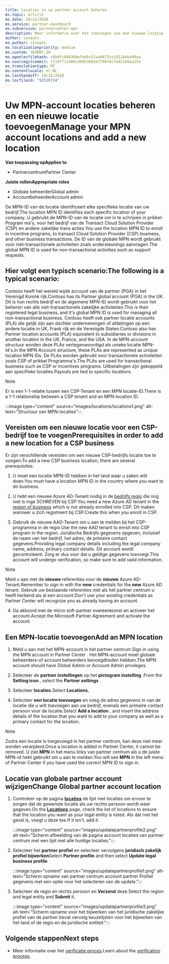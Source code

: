 ```yaml
---
title: Locaties in uw partner account beheren
ms.topic: article
ms.date: 10/12/2020
ms.service: partner-dashboard
ms.subservice: partnercenter-mpn
description: Meer informatie over het toevoegen van een nieuwe locatie en hoe de MPN-ID van de locatie wordt gebruikt in prikkel Programma's, CSP-bedrijven, abonnementen en andere trans acties.
author: vinayks
ms.author: vinayks
ms.localizationpriority: medium
ms.custom: SEOMAY.20
ms.openlocfilehash: c6b0fc84636befedbc51aa0672ce19110eb4d9aa
ms.sourcegitcommit: 1719ff11409cd6953602b7798f8cfe821b8ea15e
ms.translationtype: MT
ms.contentlocale: nl-NL
ms.lasthandoff: 10/15/2020
ms.locfileid: "92528724"
---
```

# <a name="manage-your-mpn-account-locations-and-add-a-new-location"></a><span data-ttu-id="882c2-103">Uw MPN-account locaties beheren en een nieuwe locatie toevoegen</span><span class="sxs-lookup"><span data-stu-id="882c2-103">Manage your MPN account locations and add a new location</span></span>

<span data-ttu-id="882c2-104">**Van toepassing op**</span><span class="sxs-lookup"><span data-stu-id="882c2-104">**Applies to**</span></span>

- <span data-ttu-id="882c2-105">Partnercentrum</span><span class="sxs-lookup"><span data-stu-id="882c2-105">Partner Center</span></span>

<span data-ttu-id="882c2-106">**Juiste rollen**</span><span class="sxs-lookup"><span data-stu-id="882c2-106">**Appropriate roles**</span></span>

- <span data-ttu-id="882c2-107">Globale beheerder</span><span class="sxs-lookup"><span data-stu-id="882c2-107">Global admin</span></span>
- <span data-ttu-id="882c2-108">Accountbeheerder</span><span class="sxs-lookup"><span data-stu-id="882c2-108">Account admin</span></span>

<span data-ttu-id="882c2-109">De MPN-ID van de locatie identificeert elke specifieke locatie van uw bedrijf.</span><span class="sxs-lookup"><span data-stu-id="882c2-109">The location MPN ID identifies each specific location of your company.</span></span> <span data-ttu-id="882c2-110">U gebruikt de MPN-ID van de locatie om in te schrijven in prikkel-Program ma's, voor het bedrijf van de Transact Cloud Solution Provider (CSP) en andere zakelijke trans acties.</span><span class="sxs-lookup"><span data-stu-id="882c2-110">You use the location MPN ID to enroll in incentive programs, to transact Cloud Solution Provider (CSP) business, and other business transactions.</span></span> <span data-ttu-id="882c2-111">De ID van de globale MPN wordt gebruikt voor niet-transactionele activiteiten zoals ondersteunings aanvragen.</span><span class="sxs-lookup"><span data-stu-id="882c2-111">The global MPN ID is used for non-transactional activities such as support requests.</span></span>

## <a name="the-following-is-a-typical-scenario"></a><span data-ttu-id="882c2-112">Hier volgt een typisch scenario:</span><span class="sxs-lookup"><span data-stu-id="882c2-112">The following is a typical scenario:</span></span>

<span data-ttu-id="882c2-113">Contoso heeft het wereld wijde account van de partner (PGA) in het Verenigd Konink rijk.</span><span class="sxs-lookup"><span data-stu-id="882c2-113">Contoso has its Partner global account (PGA) in the UK.</span></span> <span data-ttu-id="882c2-114">Dit is hun rechts bedrijf en de algemene MPN-ID wordt gebruikt voor het beheren van alle niet-transactionele zakelijke activiteiten.</span><span class="sxs-lookup"><span data-stu-id="882c2-114">This is their registered legal business, and it's global MPN ID is used for managing all non-transactional business.</span></span> <span data-ttu-id="882c2-115">Contoso heeft ook partner locatie accounts (PLA) die gelijk zijn aan dochter ondernemingen of afdelingen op een andere locatie in UK, Frank rijk en de Verenigde Staten.</span><span class="sxs-lookup"><span data-stu-id="882c2-115">Contoso also has Partner location accounts (PLA) equivalent to subsidiaries or divisions in another location in the UK, France, and the USA.</span></span> <span data-ttu-id="882c2-116">In de MPN-account structuur worden deze PLAs vertegenwoordigd als unieke locatie MPN-Id's.</span><span class="sxs-lookup"><span data-stu-id="882c2-116">In the MPN Account structure, these PLAs are represented as unique location MPN IDs.</span></span> <span data-ttu-id="882c2-117">De PLAs worden gebruikt voor transactionele activiteiten zoals CSP of prikkel Programma's.</span><span class="sxs-lookup"><span data-stu-id="882c2-117">The PLAs are used for transactional business such as CSP or incentives programs.</span></span> <span data-ttu-id="882c2-118">Uitbetalingen zijn gekoppeld aan specifieke locaties.</span><span class="sxs-lookup"><span data-stu-id="882c2-118">Payouts are tied to specific locations.</span></span> 

>[!NOTE]
><span data-ttu-id="882c2-119">Er is een 1-1-relatie tussen een CSP-Tenant en een MPN locatie-ID.</span><span class="sxs-lookup"><span data-stu-id="882c2-119">There is a 1-1 relationship between a CSP tenant and an MPN location ID.</span></span>

:::image type="content" source="images/locations/locations1.png" alt-text="Structuur van MPN-locaties":::

## <a name="prerequisites-in-order-to-add-a-new-location-for-a-csp-business"></a><span data-ttu-id="882c2-121">Vereisten om een nieuwe locatie voor een CSP-bedrijf toe te voegen</span><span class="sxs-lookup"><span data-stu-id="882c2-121">Prerequisites in order to add a new location for a CSP business</span></span>

<span data-ttu-id="882c2-122">Er zijn verschillende vereisten om een nieuwe CSP-bedrijfs locatie toe te voegen:</span><span class="sxs-lookup"><span data-stu-id="882c2-122">To add a new CSP business location, there are several prerequisites:</span></span>

1. <span data-ttu-id="882c2-123">U moet een locatie MPN-ID hebben in het land waar u zaken wilt doen.</span><span class="sxs-lookup"><span data-stu-id="882c2-123">You must have a location MPN ID in the country where you want to do business.</span></span>

1. <span data-ttu-id="882c2-124">U hebt een nieuwe Azure AD-Tenant nodig in de [bedrijfs regio](regional-authorization-overview.md) die nog niet is inge SCHREVEN bij CSP.</span><span class="sxs-lookup"><span data-stu-id="882c2-124">You need a new Azure AD tenant in the [region of business](regional-authorization-overview.md) which is not already enrolled into CSP.</span></span> <span data-ttu-id="882c2-125">Dit maken wanneer u zich registreert bij CSP.</span><span class="sxs-lookup"><span data-stu-id="882c2-125">Create this when you enroll in CSP.</span></span>
 
3. <span data-ttu-id="882c2-126">Gebruik de nieuwe AAD-Tenant om u aan te melden bij het CSP-programma in de regio.</span><span class="sxs-lookup"><span data-stu-id="882c2-126">Use the new AAD tenant to enroll into CSP program in the region.</span></span>
<span data-ttu-id="882c2-127">Juridische Bedrijfs gegevens opgeven, inclusief de naam van het bedrijf, het adres, de primaire contact gegevens.</span><span class="sxs-lookup"><span data-stu-id="882c2-127">Providing legal company details including the legal company name, address, primary contact details.</span></span> <span data-ttu-id="882c2-128">Dit account wordt gecontroleerd. Zorg er dus voor dat u geldige gegevens toevoegt.</span><span class="sxs-lookup"><span data-stu-id="882c2-128">This account will undergo verification, so make sure to add valid information.</span></span>

>[!NOTE] 
 ><span data-ttu-id="882c2-129">Meld u aan met de **nieuwe** referenties voor de **nieuwe** Azure AD-Tenant.</span><span class="sxs-lookup"><span data-stu-id="882c2-129">Remember to sign in with the **new** credentials for the **new** Azure AD tenant.</span></span> <span data-ttu-id="882c2-130">Gebruik uw bestaande referenties niet als het partner centrum u heeft herkend als al een account.</span><span class="sxs-lookup"><span data-stu-id="882c2-130">Don't use your existing credentials as Partner Center will recognize you as already having an account.</span></span>

4. <span data-ttu-id="882c2-131">Ga akkoord met de micro soft-partner overeenkomst en activeer het account.</span><span class="sxs-lookup"><span data-stu-id="882c2-131">Accept the Microsoft Partner Agreement and activate the account.</span></span>

## <a name="add-an-mpn-location"></a><span data-ttu-id="882c2-132">Een MPN-locatie toevoegen</span><span class="sxs-lookup"><span data-stu-id="882c2-132">Add an MPN location</span></span>

1. <span data-ttu-id="882c2-133">Meld u aan met het MPN-account in het partner centrum.</span><span class="sxs-lookup"><span data-stu-id="882c2-133">Sign in using the MPN account in Partner Center .</span></span> <span data-ttu-id="882c2-134">Het MPN-account moet globale beheerders-of account beheerders bevoegdheden hebben.</span><span class="sxs-lookup"><span data-stu-id="882c2-134">The MPN account should have Global Admin or Account Admin privileges.</span></span> 

1. <span data-ttu-id="882c2-135">Selecteer de **partner instellingen** op het **pictogram instelling** .</span><span class="sxs-lookup"><span data-stu-id="882c2-135">From the **Setting icon** , select the **Partner settings** .</span></span>

2. <span data-ttu-id="882c2-136">Selecteer **locaties.**</span><span class="sxs-lookup"><span data-stu-id="882c2-136">Select **Locations.**</span></span>

3. <span data-ttu-id="882c2-137">Selecteer **een locatie toevoegen** en voeg de adres gegevens in van de locatie die u wilt toevoegen aan uw bedrijf, evenals een primaire contact persoon voor de locatie.</span><span class="sxs-lookup"><span data-stu-id="882c2-137">Select **Add a location** , and insert the address details of the location that you want to add to your company as well as a primary contact for the location.</span></span>

> [!NOTE]
> <span data-ttu-id="882c2-138">Zodra een locatie is toegevoegd in het partner centrum, kan deze niet meer worden verwijderd.</span><span class="sxs-lookup"><span data-stu-id="882c2-138">Once a location is added in Partner Center, it cannot be removed.</span></span> <span data-ttu-id="882c2-139">U ziet **MPN** in het menu links van partner centrum als u de juiste MPN-id hebt gebruikt om u aan te melden.</span><span class="sxs-lookup"><span data-stu-id="882c2-139">You will see **MPN** in the left menu of Partner Center if you have used the correct MPN ID to sign in.</span></span>

## <a name="change-global-partner-account-location"></a><span data-ttu-id="882c2-140">Locatie van globale partner account wijzigen</span><span class="sxs-lookup"><span data-stu-id="882c2-140">Change Global partner account location</span></span>

1. <span data-ttu-id="882c2-141">Controleer op de pagina **[locaties](https://partner.microsoft.com/pcv/accountsettings/locationsprofile)** de lijst met locaties om ervoor te zorgen dat de gewenste locatie als uw rechts persoon wordt weer gegeven.</span><span class="sxs-lookup"><span data-stu-id="882c2-141">On the **[Locations](https://partner.microsoft.com/pcv/accountsettings/locationsprofile)** page, check the list of locations to ensure that the location you want as your legal entity is listed.</span></span> <span data-ttu-id="882c2-142">Als dat niet het geval is, voegt u deze toe.</span><span class="sxs-lookup"><span data-stu-id="882c2-142">If it isn't, add it.</span></span>

   :::image type="content" source="images/updatepartnerprofile2.png" alt-text="Scherm afbeelding van de pagina account locaties van partner centrum met een lijst met alle huidige locaties.":::

2. <span data-ttu-id="882c2-144">Selecteer het **partner profiel** en selecteer vervolgens **juridisch zakelijk profiel bijwerken**</span><span class="sxs-lookup"><span data-stu-id="882c2-144">Select **Partner profile** and then select **Update legal business profile**</span></span>

   :::image type="content" source="images/updatepartnerprofile1.png" alt-text="Scherm opname van partner centrum account partner Profiel gegevens met een optie voor het selecteren van de update.":::

3. <span data-ttu-id="882c2-146">Selecteer de regio en rechts persoon en **Verzend** deze.</span><span class="sxs-lookup"><span data-stu-id="882c2-146">Select the region and legal entity and **Submit** it.</span></span>

   :::image type="content" source="images/updatepartnerprofile3.png" alt-text="Scherm opname voor het bijwerken van het juridische zakelijke profiel van de partner bevat vervolg keuzelijsten voor het bijwerken van het land of de regio en de juridische entiteit.":::

## <a name="next-steps"></a><span data-ttu-id="882c2-148">Volgende stappen</span><span class="sxs-lookup"><span data-stu-id="882c2-148">Next steps</span></span>

- <span data-ttu-id="882c2-149">Meer informatie over het [verificatie proces](verification-responses.md).</span><span class="sxs-lookup"><span data-stu-id="882c2-149">Learn about the [verification process](verification-responses.md).</span></span>
